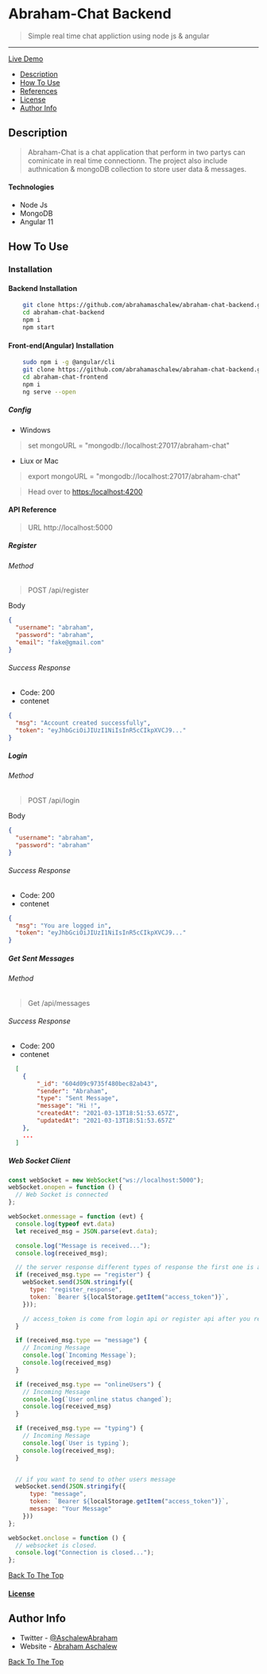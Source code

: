 # Abraham-Chat Backend

> Simple real time chat appliction using node js & angular

---

[Live Demo](https://github.com/abrahamaschalew/abraham-chat-backend.git)

- [Description](#description)
- [How To Use](#how-to-use)
- [References](#api-reference)
- [License](#license)
- [Author Info](#author-info)

## Description

> Abraham-Chat is a chat application that perform in two partys can cominicate in real time connectionn. The project also include authnication & mongoDB collection to store user data & messages.

#### Technologies

- Node Js
- MongoDB
- Angular 11

## How To Use

### Installation

#### Backend Installation

```bash
    git clone https://github.com/abrahamaschalew/abraham-chat-backend.git abraham-chat-backend
    cd abraham-chat-backend
    npm i
    npm start
```

#### Front-end(Angular) Installation

```bash
    sudo npm i -g @angular/cli
    git clone https://github.com/abrahamaschalew/abraham-chat-backend.git abraham-chat-frontend
    cd abraham-chat-frontend
    npm i
    ng serve --open

```

##### Config
- Windows
> set mongoURL = "mongodb://localhost:27017/abraham-chat"
- Liux or Mac
> export mongoURL = "mongodb://localhost:27017/abraham-chat"

> Head over to [https:/localhost:4200](https:/localhost:4200)

#### API Reference

> URL http://localhost:5000

##### Register

###### Method

> POST /api/register

Body

```json
{
  "username": "abraham",
  "password": "abraham",
  "email": "fake@gmail.com"
}
```

###### Success Response

- Code: 200
- contenet

```json
{
  "msg": "Account created successfully",
  "token": "eyJhbGciOiJIUzI1NiIsInR5cCIkpXVCJ9..."
}
```

##### Login

###### Method

> POST /api/login

Body

```json
{
  "username": "abraham",
  "password": "abraham"
}
```

###### Success Response

- Code: 200
- contenet

```json
{
  "msg": "You are logged in",
  "token": "eyJhbGciOiJIUzI1NiIsInR5cCIkpXVCJ9..."
}
```

##### Get Sent Messages

###### Method

> Get /api/messages

###### Success Response

- Code: 200
- contenet

```json
  [
    {
        "_id": "604d09c9735f480bec82ab43",
        "sender": "Abraham",
        "type": "Sent Message",
        "message": "Hi !",
        "createdAt": "2021-03-13T18:51:53.657Z",
        "updatedAt": "2021-03-13T18:51:53.657Z"
    },
    ...
  ]
```

##### Web Socket Client

```js
const webSocket = new WebSocket("ws://localhost:5000");
webSocket.onopen = function () {
  // Web Socket is connected
};

webSocket.onmessage = function (evt) {
  console.log(typeof evt.data)
  let received_msg = JSON.parse(evt.data);

  console.log("Message is received...");
  console.log(received_msg);

  // the server response different types of response the first one is authnicate
  if (received_msg.type == "register") {
    webSocket.send(JSON.stringify({
      type: "register_response",
      token: `Bearer ${localStorage.getItem("access_token")}`,
    }));

    // access_token is come from login api or register api after you receive you have to store the token some where to use it again. In this case we use localStorage
  }

  if (received_msg.type == "message") {
    // Incoming Message
    console.log(`Incoming Message`);
    console.log(received_msg)
  }

  if (received_msg.type == "onlineUsers") {
    // Incoming Message
    console.log(`User online status changed`);
    console.log(received_msg)
  }

  if (received_msg.type == "typing") {
    // Incoming Message
    console.log(`User is typing`);
    console.log(received_msg);
  }


  // if you want to send to other users message
  webSocket.send(JSON.stringify({
      type: "message",
      token: `Bearer ${localStorage.getItem("access_token")}`,
      message: "Your Message"
    }))
};

webSocket.onclose = function () {
  // websocket is closed.
  console.log("Connection is closed...");
};
```

[Back To The Top](#abraham-chat-backend)

#### [License](https://abrahamaschalew.com)

## Author Info

- Twitter - [@AschalewAbraham](https://twitter.com/aschalewabraham)
- Website - [Abraham Aschalew](https://abrahamaschalew.com)

[Back To The Top](#abraham-chat-backend)
